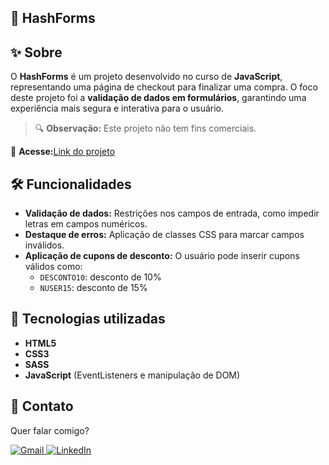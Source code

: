 ## 🛒 HashForms

## ✨ Sobre

O **HashForms** é um projeto desenvolvido no curso de **JavaScript**, representando uma página de checkout para finalizar uma compra. O foco deste projeto foi a **validação de dados em formulários**, garantindo uma experiência mais segura e interativa para o usuário.

> 🔍 **Observação:** Este projeto não tem fins comerciais.

📌 **Acesse:**[Link do projeto]()

## 🛠 Funcionalidades

-   **Validação de dados:** Restrições nos campos de entrada, como impedir letras em campos numéricos.
-   **Destaque de erros:** Aplicação de classes CSS para marcar campos inválidos.
-   **Aplicação de cupons de desconto:** O usuário pode inserir cupons válidos como:
    -   `DESCONTO10`: desconto de 10%
    -   `NUSER15`: desconto de 15%

## 🚀 Tecnologias utilizadas

-   **HTML5**
-   **CSS3**
-   **SASS**
-   **JavaScript** (EventListeners e manipulação de DOM)

## 💌 Contato

Quer falar comigo?

<p align="left">  
<a href="mailto:edsoncarvalhointuria@gmail.com" title="Gmail">  
  <img src="https://img.shields.io/badge/-Gmail-FF0000?style=flat-square&labelColor=FF0000&logo=gmail&logoColor=white" alt="Gmail"/>  
</a>  
<a href="https://br.linkedin.com/in/edson-carvalho-inturia-1442a0129" title="LinkedIn">  
  <img src="https://img.shields.io/badge/-LinkedIn-0e76a8?style=flat-square&logo=linkedin&logoColor=white" alt="LinkedIn"/>  
</a> 
</p>
